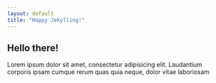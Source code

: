 ```yaml
---
layout: default
title: "Happy Jekylling!"
---
```


## Hello there!

Lorem ipsum dolor sit amet, consectetur adipisicing elit. Laudantium corporis ipsam cumque rerum quas quia neque, dolor vitae laboriosam
